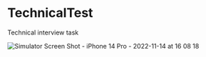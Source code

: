 # TechnicalTest
Technical interview task

![Simulator Screen Shot - iPhone 14 Pro - 2022-11-14 at 16 08 18](https://user-images.githubusercontent.com/946678/201694633-95f2e592-8cbc-444c-ba2f-85d225bf907a.png)
